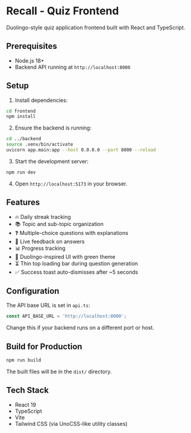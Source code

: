 # Recall - Quiz Frontend

Duolingo-style quiz application frontend built with React and TypeScript.

## Prerequisites

- Node.js 18+
- Backend API running at `http://localhost:8000`

## Setup

1. Install dependencies:
```bash
cd frontend
npm install
```

2. Ensure the backend is running:
```bash
cd ../backend
source .venv/bin/activate
uvicorn app.main:app --host 0.0.0.0 --port 8000 --reload
```

3. Start the development server:
```bash
npm run dev
```

4. Open `http://localhost:5173` in your browser.

## Features

- 🔥 Daily streak tracking
- 📚 Topic and sub-topic organization
- ❓ Multiple-choice questions with explanations
- 🎯 Live feedback on answers
- 📊 Progress tracking
- 🎨 Duolingo-inspired UI with green theme
 - ⏳ Thin top loading bar during question generation
 - ✅ Success toast auto-dismisses after ~5 seconds

## Configuration

The API base URL is set in `api.ts`:
```typescript
const API_BASE_URL = 'http://localhost:8000';
```

Change this if your backend runs on a different port or host.

## Build for Production

```bash
npm run build
```

The built files will be in the `dist/` directory.

## Tech Stack

- React 19
- TypeScript
- Vite
- Tailwind CSS (via UnoCSS-like utility classes)
